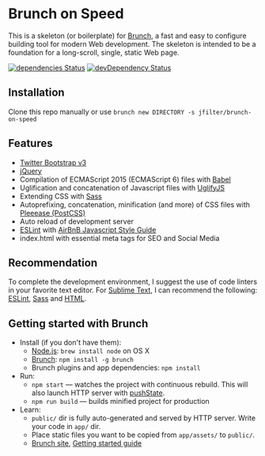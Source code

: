 # Brunch on Speed

This is a skeleton (or boilerplate) for [Brunch](http://brunch.io), a fast and easy to configure building tool for modern Web development. The skeleton is intended to be a foundation for a long-scroll, single, static Web page.

[![dependencies Status](https://david-dm.org/jfilter/brunch-on-speed/status.svg?style=flat-square)](https://david-dm.org/jfilter/brunch-on-speed)
[![devDependency Status](https://david-dm.org/jfilter/brunch-on-speed/dev-status.svg?style=flat-square)](https://david-dm.org/jfilter/brunch-on-speed#info=devDependencies)

## Installation

Clone this repo manually or use `brunch new DIRECTORY -s jfilter/brunch-on-speed`

## Features
* [Twitter Bootstrap v3](https://getbootstrap.com/docs/3.3/p.com)
* [jQuery](http://jquery.com)
* Compilation of ECMAScript 2015 (ECMAScript 6) files with [Babel](https://babeljs.io)
* Uglification and concatenation of Javascript files with [UglifyJS](http://lisperator.net/uglifyjs/)
* Extending CSS with [Sass](http://sass-lang.com)
* Autoprefixing, concatenation, minification (and more) of CSS files with [Pleeease (PostCSS)](http://pleeease.io)
* Auto reload of development server
* [ESLint](http://eslint.org) with [AirBnB Javascript Style Guide](https://github.com/airbnb/javascript)
* index.html with essential meta tags for SEO and Social Media

## Recommendation
To complete the development environment, I suggest the use of code linters in your favorite text editor. For [Sublime Text](http://www.sublimetext.com), I can recommend the following: [ESLint](https://github.com/roadhump/SublimeLinter-eslint), [Sass](https://github.com/attenzione/SublimeLinter-scss-lint) and [HTML](https://github.com/SublimeLinter/SublimeLinter-html-tidy).

## Getting started with Brunch

* Install (if you don't have them):
    * [Node.js](http://nodejs.org): `brew install node` on OS X
    * [Brunch](http://brunch.io): `npm install -g brunch`
    * Brunch plugins and app dependencies: `npm install`
* Run:
    * `npm start` — watches the project with continuous rebuild. This will also launch HTTP server with [pushState](https://developer.mozilla.org/en-US/docs/Web/Guide/API/DOM/Manipulating_the_browser_history).
    * `npm run build` — builds minified project for production
* Learn:
    * `public/` dir is fully auto-generated and served by HTTP server.  Write your code in `app/` dir.
    * Place static files you want to be copied from `app/assets/` to `public/`.
    * [Brunch site](http://brunch.io), [Getting started guide](https://github.com/brunch/brunch-guide#readme)
